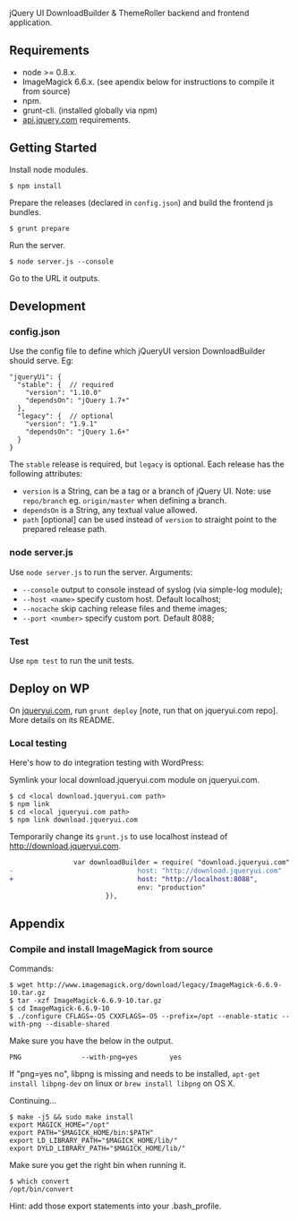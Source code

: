 jQuery UI DownloadBuilder & ThemeRoller backend and frontend application.

## Requirements
- node >= 0.8.x.
- ImageMagick 6.6.x. (see apendix below for instructions to compile it from source)
- npm.
- grunt-cli. (installed globally via npm)
- [api.jquery.com](https://github.com/jquery/api.jquery.com) requirements.

## Getting Started

Install node modules.
```
$ npm install
```

Prepare the releases (declared in `config.json`) and build the frontend js bundles.
```
$ grunt prepare
```

Run the server.
```
$ node server.js --console
```

Go to the URL it outputs.

## Development

### config.json

Use the config file to define which jQueryUI version DownloadBuilder should serve. Eg:
```
"jqueryUi": {
  "stable": {  // required
    "version": "1.10.0"
    "dependsOn": "jQuery 1.7+"
  },
  "legacy": {  // optional
    "version": "1.9.1"
    "dependsOn": "jQuery 1.6+"
  }
}
```

The `stable` release is required, but `legacy` is optional. Each release has the following attributes:
- `version` is a String, can be a tag or a branch of jQuery UI. Note: use `repo/branch` eg. `origin/master` when defining a branch.
- `dependsOn` is a String, any textual value allowed.
- `path` [optional] can be used instead of `version` to straight point to the prepared release path.


### node server.js

Use `node server.js` to run the server. Arguments:
- `--console` output to console instead of syslog (via simple-log module);
- `--host <name>` specify custom host. Default localhost;
- `--nocache` skip caching release files and theme images;
- `--port <number>` specify custom port. Default 8088;


### Test

Use `npm test` to run the unit tests.


## Deploy on WP

On [jqueryui.com](https://github.com/jquery/jqueryui.com), run `grunt deploy` [note, run that on jqueryui.com repo]. More details on its README.

### Local testing

Here's how to do integration testing with WordPress:

Symlink your local download.jqueryui.com module on jqueryui.com.
```
$ cd <local download.jqueryui.com path>
$ npm link
$ cd <local jqueryui.com path>
$ npm link download.jqueryui.com
```

Temporarily change its `grunt.js` to use localhost instead of http://download.jqueryui.com.
```diff
                var downloadBuilder = require( "download.jqueryui.com" )({
-                               host: "http://download.jqueryui.com"
+                               host: "http://localhost:8088",
                                env: "production"
                        }),
```

## Appendix

### Compile and install ImageMagick from source

Commands:
```
$ wget http://www.imagemagick.org/download/legacy/ImageMagick-6.6.9-10.tar.gz
$ tar -xzf ImageMagick-6.6.9-10.tar.gz
$ cd ImageMagick-6.6.9-10
$ ./configure CFLAGS=-O5 CXXFLAGS=-O5 --prefix=/opt --enable-static --with-png --disable-shared
```

Make sure you have the below in the output.
```
PNG               --with-png=yes		yes
```

If "png=yes no", libpng is missing and needs to be installed, `apt-get install libpng-dev` on linux or `brew install libpng` on OS X.

Continuing...
```
$ make -j5 && sudo make install
export MAGICK_HOME="/opt"
export PATH="$MAGICK_HOME/bin:$PATH"
export LD_LIBRARY_PATH="$MAGICK_HOME/lib/"
export DYLD_LIBRARY_PATH="$MAGICK_HOME/lib/"
```

Make sure you get the right bin when running it.
```
$ which convert
/opt/bin/convert
```

Hint: add those export statements into your .bash_profile.
